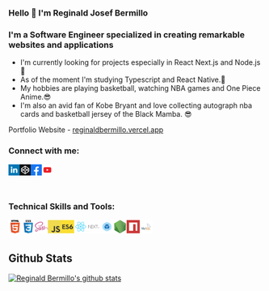 ### Hello 👋 I'm Reginald Josef Bermillo

### I'm a Software Engineer specialized in creating remarkable websites and applications     
               
- I'm currently looking for projects especially in React Next.js and Node.js 😬                                                         
- As of the moment I'm studying Typescript and React Native.😬                                                                                                              
- My hobbies are playing basketball, watching NBA games and One Piece Anime.😎                                                                                               
- I'm also an avid fan of Kobe Bryant and love collecting autograph nba cards and basketball jersey of the Black Mamba. 😎       
                                                                                                                                             
Portfolio Website - [reginaldbermillo.vercel.app](https://reginaldbermillo.vercel.app/) 
     

### Connect with me:

<!-- [<img align="left" alt="codeSTACKr.com" width="22px" src="https://raw.githubusercontent.com/iconic/open-iconic/master/svg/globe.svg" />][website] -->
[<img align="left" alt="LinkedIn" width="22px" src="https://raw.githubusercontent.com/edent/SuperTinyIcons/a4aa18dbd7b01ed19ac8a19a7f49eb1f6e56e829/images/svg/linkedin.svg" />][linkedin]
[<img align="left" alt="Codepen" width="22px" src="https://raw.githubusercontent.com/edent/SuperTinyIcons/a4aa18dbd7b01ed19ac8a19a7f49eb1f6e56e829/images/svg/codepen.svg" />][codepen]
[<img align="left" alt="Facebook" width="22px" src="https://raw.githubusercontent.com/edent/SuperTinyIcons/a4aa18dbd7b01ed19ac8a19a7f49eb1f6e56e829/images/svg/facebook.svg" />][facebook]
[<img align="left" alt="YouTube" width="22px" src="https://raw.githubusercontent.com/edent/SuperTinyIcons/a4aa18dbd7b01ed19ac8a19a7f49eb1f6e56e829/images/svg/youtube.svg" />][youtube]

<br />
<br />
<br />

### Technical Skills and Tools:

<img align="left" alt="HTML5" width="26px" src="https://raw.githubusercontent.com/github/explore/80688e429a7d4ef2fca1e82350fe8e3517d3494d/topics/html/html.png" />
<img align="left" alt="CSS3" width="26px" src="https://raw.githubusercontent.com/github/explore/80688e429a7d4ef2fca1e82350fe8e3517d3494d/topics/css/css.png" />
<img align="left" alt="Sass" width="26px" src="https://raw.githubusercontent.com/github/explore/80688e429a7d4ef2fca1e82350fe8e3517d3494d/topics/sass/sass.png" />
<img align="left" alt="JavaScript" width="26px" src="https://raw.githubusercontent.com/github/explore/80688e429a7d4ef2fca1e82350fe8e3517d3494d/topics/javascript/javascript.png" />
<img align="left" alt="ES6" width="26px" src="https://raw.githubusercontent.com/github/explore/80688e429a7d4ef2fca1e82350fe8e3517d3494d/topics/es6/es6.png" />
<img align="left" alt="React" width="26px" src="https://raw.githubusercontent.com/github/explore/80688e429a7d4ef2fca1e82350fe8e3517d3494d/topics/react/react.png" />
<img align="left" alt="NextJS" width="26px" src="https://raw.githubusercontent.com/github/explore/28b02bbc9ad9f7a503c43775aebeb515dc2da5fc/topics/nextjs/nextjs.png" />
<!-- <img align="left" alt="GraphQL" width="26px" src="https://raw.githubusercontent.com/github/explore/80688e429a7d4ef2fca1e82350fe8e3517d3494d/topics/graphql/graphql.png" /> -->
<img align="left" alt="Webpack" width="26px" src="https://raw.githubusercontent.com/github/explore/80688e429a7d4ef2fca1e82350fe8e3517d3494d/topics/webpack/webpack.png" />
<img align="left" alt="Node.js" width="26px" src="https://raw.githubusercontent.com/github/explore/80688e429a7d4ef2fca1e82350fe8e3517d3494d/topics/nodejs/nodejs.png" />
<img align="left" alt="NPM" width="26px" src="https://raw.githubusercontent.com/github/explore/80688e429a7d4ef2fca1e82350fe8e3517d3494d/topics/npm/npm.png" />
<img align="left" alt="SQL" width="26px" src="https://raw.githubusercontent.com/github/explore/80688e429a7d4ef2fca1e82350fe8e3517d3494d/topics/mysql/mysql.png" />
<!-- <img align="left" alt="MongoDB" width="26px" src="https://raw.githubusercontent.com/github/explore/80688e429a7d4ef2fca1e82350fe8e3517d3494d/topics/mongodb/mongodb.png" /> -->

<br />
<br />

<!-- [![Top Langs](https://github-readme-stats.vercel.app/api/top-langs/?username=reginaldbermillo&layout=compact)](https://github.com/reginaldbermillo/github-readme-stats) -->

## Github Stats

[![Reginald Bermillo's github stats](https://github-readme-stats.vercel.app/api?username=reginaldbermillo&include_all_commits=true&hide=stars,prs&count_private=true&show_icons=true&theme=vue)](https://github.com/reginaldbermillo/github-readme-stats)

<!-- [website]: https://reginaldbermillo.com -->
[linkedin]: https://www.linkedin.com/in/reginald-josef-bermillo-225177b6/
[codepen]: https://codepen.io/reginaldjosefbermillo
[facebook]: https://www.facebook.com/reginald.bermillo/
[youtube]: https://www.youtube.com/channel/UCYm2pNY4q0hpC-WCMZk2hAQ

